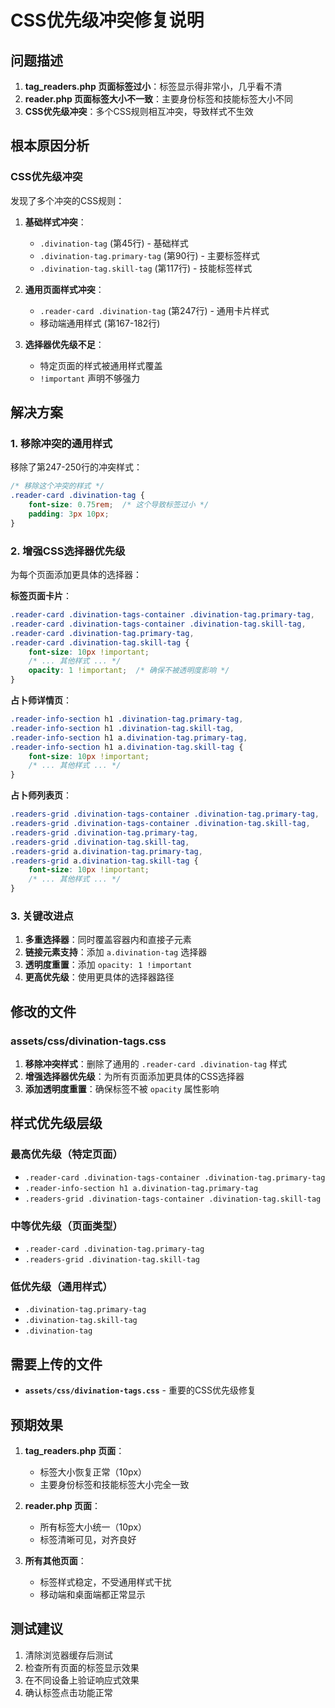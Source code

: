# CSS优先级冲突修复说明

## 问题描述

1. **tag_readers.php 页面标签过小**：标签显示得非常小，几乎看不清
2. **reader.php 页面标签大小不一致**：主要身份标签和技能标签大小不同
3. **CSS优先级冲突**：多个CSS规则相互冲突，导致样式不生效

## 根本原因分析

### CSS优先级冲突

发现了多个冲突的CSS规则：

1. **基础样式冲突**：
   - `.divination-tag` (第45行) - 基础样式
   - `.divination-tag.primary-tag` (第90行) - 主要标签样式
   - `.divination-tag.skill-tag` (第117行) - 技能标签样式

2. **通用页面样式冲突**：
   - `.reader-card .divination-tag` (第247行) - 通用卡片样式
   - 移动端通用样式 (第167-182行)

3. **选择器优先级不足**：
   - 特定页面的样式被通用样式覆盖
   - `!important` 声明不够强力

## 解决方案

### 1. 移除冲突的通用样式

移除了第247-250行的冲突样式：
```css
/* 移除这个冲突的样式 */
.reader-card .divination-tag {
    font-size: 0.75rem;  /* 这个导致标签过小 */
    padding: 3px 10px;
}
```

### 2. 增强CSS选择器优先级

为每个页面添加更具体的选择器：

**标签页面卡片**：
```css
.reader-card .divination-tags-container .divination-tag.primary-tag,
.reader-card .divination-tags-container .divination-tag.skill-tag,
.reader-card .divination-tag.primary-tag,
.reader-card .divination-tag.skill-tag {
    font-size: 10px !important;
    /* ... 其他样式 ... */
    opacity: 1 !important;  /* 确保不被透明度影响 */
}
```

**占卜师详情页**：
```css
.reader-info-section h1 .divination-tag.primary-tag,
.reader-info-section h1 .divination-tag.skill-tag,
.reader-info-section h1 a.divination-tag.primary-tag,
.reader-info-section h1 a.divination-tag.skill-tag {
    font-size: 10px !important;
    /* ... 其他样式 ... */
}
```

**占卜师列表页**：
```css
.readers-grid .divination-tags-container .divination-tag.primary-tag,
.readers-grid .divination-tags-container .divination-tag.skill-tag,
.readers-grid .divination-tag.primary-tag,
.readers-grid .divination-tag.skill-tag,
.readers-grid a.divination-tag.primary-tag,
.readers-grid a.divination-tag.skill-tag {
    font-size: 10px !important;
    /* ... 其他样式 ... */
}
```

### 3. 关键改进点

1. **多重选择器**：同时覆盖容器内和直接子元素
2. **链接元素支持**：添加 `a.divination-tag` 选择器
3. **透明度重置**：添加 `opacity: 1 !important`
4. **更高优先级**：使用更具体的选择器路径

## 修改的文件

### assets/css/divination-tags.css

1. **移除冲突样式**：删除了通用的 `.reader-card .divination-tag` 样式
2. **增强选择器优先级**：为所有页面添加更具体的CSS选择器
3. **添加透明度重置**：确保标签不被 `opacity` 属性影响

## 样式优先级层级

### 最高优先级（特定页面）
- `.reader-card .divination-tags-container .divination-tag.primary-tag`
- `.reader-info-section h1 a.divination-tag.primary-tag`
- `.readers-grid .divination-tags-container .divination-tag.skill-tag`

### 中等优先级（页面类型）
- `.reader-card .divination-tag.primary-tag`
- `.readers-grid .divination-tag.skill-tag`

### 低优先级（通用样式）
- `.divination-tag.primary-tag`
- `.divination-tag.skill-tag`
- `.divination-tag`

## 需要上传的文件

- **`assets/css/divination-tags.css`** - 重要的CSS优先级修复

## 预期效果

1. **tag_readers.php 页面**：
   - 标签大小恢复正常（10px）
   - 主要身份标签和技能标签大小完全一致

2. **reader.php 页面**：
   - 所有标签大小统一（10px）
   - 标签清晰可见，对齐良好

3. **所有其他页面**：
   - 标签样式稳定，不受通用样式干扰
   - 移动端和桌面端都正常显示

## 测试建议

1. 清除浏览器缓存后测试
2. 检查所有页面的标签显示效果
3. 在不同设备上验证响应式效果
4. 确认标签点击功能正常
